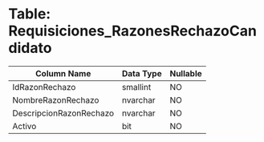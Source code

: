 # Table: Requisiciones_RazonesRechazoCandidato

| Column Name | Data Type | Nullable |
|-------------|-----------|----------|
| IdRazonRechazo | smallint | NO |
| NombreRazonRechazo | nvarchar | NO |
| DescripcionRazonRechazo | nvarchar | NO |
| Activo | bit | NO |
